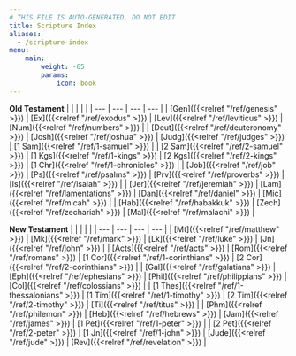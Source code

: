```yaml
---
# THIS FILE IS AUTO-GENERATED, DO NOT EDIT
title: Scripture Index
aliases:
  - /scripture-index
menu:
    main:
        weight: -65
        params:
            icon: book
---
```


**Old Testament**
|  |  |  |  |
| --- | --- | --- | --- |
| [Gen]({{<relref "/ref/genesis" >}}) | [Ex]({{<relref "/ref/exodus" >}}) | [Lev]({{<relref "/ref/leviticus" >}}) | [Num]({{<relref "/ref/numbers" >}}) |
| [Deut]({{<relref "/ref/deuteronomy" >}}) | [Josh]({{<relref "/ref/joshua" >}}) | [Judg]({{<relref "/ref/judges" >}}) | [1 Sam]({{<relref "/ref/1-samuel" >}}) |
| [2 Sam]({{<relref "/ref/2-samuel" >}}) | [1 Kgs]({{<relref "/ref/1-kings" >}}) | [2 Kgs]({{<relref "/ref/2-kings" >}}) | [1 Chr]({{<relref "/ref/1-chronicles" >}}) |
| [Job]({{<relref "/ref/job" >}}) | [Ps]({{<relref "/ref/psalms" >}}) | [Prv]({{<relref "/ref/proverbs" >}}) | [Is]({{<relref "/ref/isaiah" >}}) |
| [Jer]({{<relref "/ref/jeremiah" >}}) | [Lam]({{<relref "/ref/lamentations" >}}) | [Dan]({{<relref "/ref/daniel" >}}) | [Mic]({{<relref "/ref/micah" >}}) |
| [Hab]({{<relref "/ref/habakkuk" >}}) | [Zech]({{<relref "/ref/zechariah" >}}) | [Mal]({{<relref "/ref/malachi" >}}) |

**New Testament**
|  |  |  |  |
| --- | --- | --- | --- |
| [Mt]({{<relref "/ref/matthew" >}}) | [Mk]({{<relref "/ref/mark" >}}) | [Lk]({{<relref "/ref/luke" >}}) | [Jn]({{<relref "/ref/john" >}}) |
| [Acts]({{<relref "/ref/acts" >}}) | [Rom]({{<relref "/ref/romans" >}}) | [1 Cor]({{<relref "/ref/1-corinthians" >}}) | [2 Cor]({{<relref "/ref/2-corinthians" >}}) |
| [Gal]({{<relref "/ref/galatians" >}}) | [Eph]({{<relref "/ref/ephesians" >}}) | [Phil]({{<relref "/ref/philippians" >}}) | [Col]({{<relref "/ref/colossians" >}}) |
| [1 Thes]({{<relref "/ref/1-thessalonians" >}}) | [1 Tim]({{<relref "/ref/1-timothy" >}}) | [2 Tim]({{<relref "/ref/2-timothy" >}}) | [Ti]({{<relref "/ref/titus" >}}) |
| [Phm]({{<relref "/ref/philemon" >}}) | [Heb]({{<relref "/ref/hebrews" >}}) | [Jam]({{<relref "/ref/james" >}}) | [1 Pet]({{<relref "/ref/1-peter" >}}) |
| [2 Pet]({{<relref "/ref/2-peter" >}}) | [1 Jn]({{<relref "/ref/1-john" >}}) | [Jude]({{<relref "/ref/jude" >}}) | [Rev]({{<relref "/ref/revelation" >}}) |
